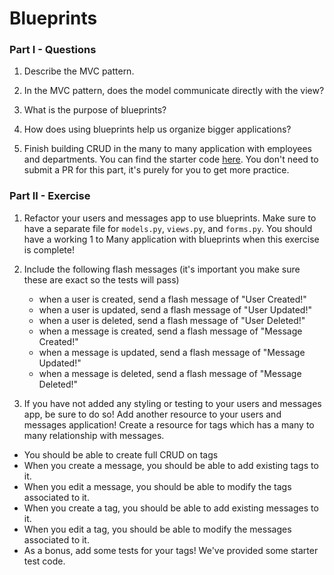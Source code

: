 # Blueprints

### Part I - Questions

1.  Describe the MVC pattern.
2.  In the MVC pattern, does the model communicate directly with the view?
3.  What is the purpose of blueprints?
4.  How does using blueprints help us organize bigger applications?

5.  Finish building CRUD in the many to many application with employees and departments. You can find the starter code [here](https://github.com/rithmschool/flask-many-many-example). You don't need to submit a PR for this part, it's purely for you to get more practice.

### Part II - Exercise

1.  Refactor your users and messages app to use blueprints. Make sure to have a separate file for `models.py`, `views.py`, and `forms.py`. You should have a working 1 to Many application with blueprints when this exercise is complete!

2.  Include the following flash messages (it's important you make sure these are exact so the tests will pass)

    * when a user is created, send a flash message of "User Created!"
    * when a user is updated, send a flash message of "User Updated!"
    * when a user is deleted, send a flash message of "User Deleted!"
    * when a message is created, send a flash message of "Message Created!"
    * when a message is updated, send a flash message of "Message Updated!"
    * when a message is deleted, send a flash message of "Message Deleted!"

3.  If you have not added any styling or testing to your users and messages app, be sure to do so!
    Add another resource to your users and messages application! Create a resource for tags which has a many to many relationship with messages.

* You should be able to create full CRUD on tags
* When you create a message, you should be able to add existing tags to it.
* When you edit a message, you should be able to modify the tags associated to it.
* When you create a tag, you should be able to add existing messages to it.
* When you edit a tag, you should be able to modify the messages associated to it.
* As a bonus, add some tests for your tags! We've provided some starter test code.
